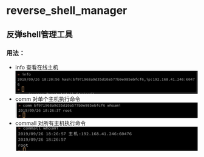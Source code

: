 # reverse_shell_manager
## 反弹shell管理工具
### 用法：

* info 查看在线主机
![info](https://github.com/HToTH/reverse_shell_manager/blob/master/doc/info.png?raw=true)
* comm 对单个主机执行命令
![comm](https://github.com/HToTH/reverse_shell_manager/blob/master/doc/comm.png)
* commall 对所有主机执行命令
![commall](https://github.com/HToTH/reverse_shell_manager/blob/master/doc/commall.png)

